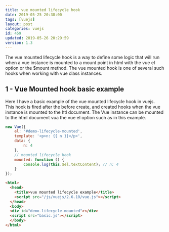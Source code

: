 ```yaml
---
title: vue mounted lifecycle hook
date: 2019-05-25 20:38:00
tags: [vuejs]
layout: post
categories: vuejs
id: 459
updated: 2019-05-26 20:29:59
version: 1.3
---
```


The vue mounted lifecycle hook is a way to define some logic that will run when a vue instance is mounted to a mount point in html with the vue el option or the $mount method. The vue mounted hook is one of several such hooks when working with vue class instances.

<!-- more -->

## 1 - Vue Mounted hook basic example

Here I have a basic example of the vue mounted lifecycle hook in vuejs. This hook is fired after the before create, and created hooks when the vue instance is mounted to the htl document. The Vue instance can be mounted to the html document vua the vue el option such as in this example.

```js
new Vue({
    el: '#demo-lifecycle-mounted',
    template: '<p>n: {{ n }}</p>',
    data: {
        n: 4
    },
    // mounted lifecycle hook
    mounted: function () {
        console.log(this.$el.textContent); // n: 4
    }
});
```

```html
<html>
  <head>
    <title>vue mounted lifecycle example</title>
    <script src="/js/vuejs/2.6.10/vue.js"></script>
  </head>
  <body>
  <div id="demo-lifecycle-mounted"></div>
  <script src="basic.js"></script>
  </body>
</html>
```